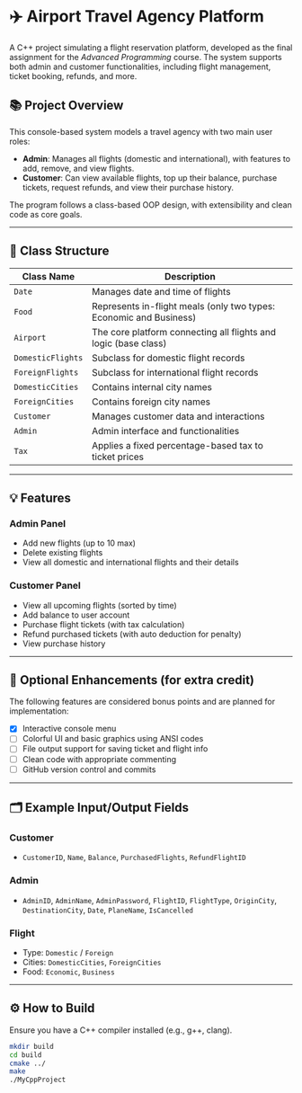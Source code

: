# ✈️ Airport Travel Agency Platform

A C++ project simulating a flight reservation platform, developed as the final assignment for the *Advanced Programming* course. The system supports both admin and customer functionalities, including flight management, ticket booking, refunds, and more.

## 📚 Project Overview

This console-based system models a travel agency with two main user roles:

- **Admin**: Manages all flights (domestic and international), with features to add, remove, and view flights.
- **Customer**: Can view available flights, top up their balance, purchase tickets, request refunds, and view their purchase history.

The program follows a class-based OOP design, with extensibility and clean code as core goals.

---

## 🧱 Class Structure

| Class Name        | Description |
|-------------------|-------------|
| `Date`            | Manages date and time of flights |
| `Food`            | Represents in-flight meals (only two types: Economic and Business) |
| `Airport`         | The core platform connecting all flights and logic (base class) |
| `DomesticFlights` | Subclass for domestic flight records |
| `ForeignFlights`  | Subclass for international flight records |
| `DomesticCities`  | Contains internal city names |
| `ForeignCities`   | Contains foreign city names |
| `Customer`        | Manages customer data and interactions |
| `Admin`           | Admin interface and functionalities |
| `Tax`             | Applies a fixed percentage-based tax to ticket prices |

---

## 💡 Features

### Admin Panel
- Add new flights (up to 10 max)
- Delete existing flights
- View all domestic and international flights and their details

### Customer Panel
- View all upcoming flights (sorted by time)
- Add balance to user account
- Purchase flight tickets (with tax calculation)
- Refund purchased tickets (with auto deduction for penalty)
- View purchase history

---

## 📝 Optional Enhancements (for extra credit)

The following features are considered bonus points and are planned for implementation:

- [x] Interactive console menu
- [ ] Colorful UI and basic graphics using ANSI codes
- [ ] File output support for saving ticket and flight info
- [ ] Clean code with appropriate commenting
- [ ] GitHub version control and commits

---

## 🗂️ Example Input/Output Fields

### Customer
- `CustomerID`, `Name`, `Balance`, `PurchasedFlights`, `RefundFlightID`

### Admin
- `AdminID`, `AdminName`, `AdminPassword`, `FlightID`, `FlightType`, `OriginCity`, `DestinationCity`, `Date`, `PlaneName`, `IsCancelled`

### Flight
- Type: `Domestic` / `Foreign`
- Cities: `DomesticCities`, `ForeignCities`
- Food: `Economic`, `Business`

---

## ⚙️ How to Build

Ensure you have a C++ compiler installed (e.g., g++, clang).

```bash
mkdir build
cd build
cmake ../
make
./MyCppProject